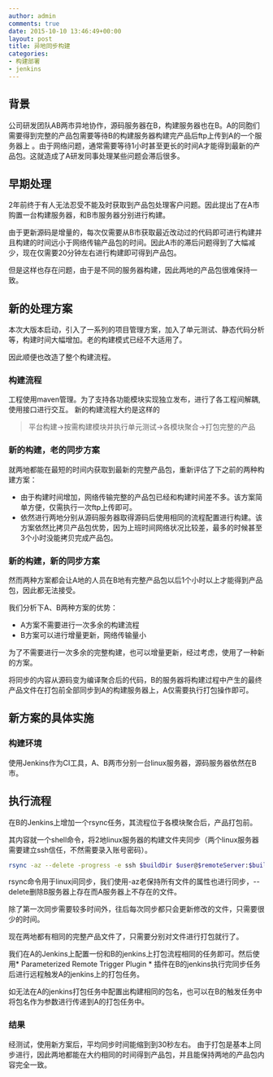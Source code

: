 ```yaml
---
author: admin
comments: true
date: 2015-10-10 13:46:49+00:00
layout: post
title: 异地同步构建
categories:
- 构建部署
- jenkins
---
```


## 背景
公司研发团队AB两市异地协作，源码服务器在B，构建服务器也在B。A的同胞们需要得到完整的产品包需要等待B的构建服务器构建完产品后ftp上传到A的一个服务器上
。由于网络问题，通常需要等待1小时甚至更长的时间A才能得到最新的产品包。这就造成了A研发同事处理某些问题会滞后很多。


## 早期处理
2年前终于有人无法忍受不能及时获取到产品包处理客户问题。因此提出了在A市购置一台构建服务器，和B市服务器分别进行构建。

由于更新源码是增量的，每次仅需要从B市获取最近改动过的代码即可进行构建并且构建的时间远小于网络传输产品包的时间。因此A市的滞后问题得到了大幅减少，现在仅需要20分钟左右进行构建即可得到产品包。

但是这样也存在问题，由于是不同的服务器构建，因此两地的产品包很难保持一致。

## 新的处理方案
本次大版本启动，引入了一系列的项目管理方案，加入了单元测试、静态代码分析等，构建时间大幅增加。老的构建模式已经不大适用了。

因此顺便也改造了整个构建流程。

### 构建流程
工程使用maven管理。为了支持各功能模块实现独立发布，进行了各工程间解耦,使用接口进行交互。
新的构建流程大约是这样的
> 平台构建->按需构建模块并执行单元测试->各模块聚合->打包完整的产品

### 新的构建，老的同步方案
就两地都能在最短的时间内获取到最新的完整产品包，重新评估了下之前的两种构建方案：

* 由于构建时间增加，网络传输完整的产品包已经和构建时间差不多。该方案简单方便，仅需执行一次ftp上传即可。
* 依然进行两地分别从源码服务器取得源码后使用相同的流程配置进行构建。该方案依然比拷贝产品包优势，因为上班时间网络状况比较差，最多的时候甚至3个小时没能拷贝完成产品包。

### 新的构建，新的同步方案
然而两种方案都会让A地的人员在B地有完整产品包以后1个小时以上才能得到产品包，因此都无法接受。

我们分析下A、B两种方案的优势：
* A方案不需要进行一次多余的构建流程
* B方案可以进行增量更新，网络传输量小

为了不需要进行一次多余的完整构建，也可以增量更新，经过考虑，使用了一种新的方案。

将同步的内容从源码变为编译聚合后的代码，B的服务器将构建过程中产生的最终产品文件在打包前全部同步到A的构建服务器上，A仅需要执行打包操作即可。

## 新方案的具体实施

### 构建环境
使用Jenkins作为CI工具，A、B两市分别一台linux服务器，源码服务器依然在B市。


## 执行流程
在B的Jenkins上增加一个rsync任务，其流程位于各模块聚合后，产品打包前。

其内容就一个shell命令，将2地linux服务器的构建文件夹同步（两个linux服务器需要建立ssh信任，不然需要录入账号密码）。

```sh
rsync -az --delete -progress -e ssh $buildDir $user@$remoteServer:$buildDir
```

rsync命令用于linux间同步，我们使用-az老保持所有文件的属性也进行同步，--delete删除B服务器上存在而A服务器上不存在的文件。

除了第一次同步需要较多时间外，往后每次同步都只会更新修改的文件，只需要很少的时间。

现在两地都有相同的完整产品文件了，只需要分别对文件进行打包就行了。

我们在A的Jenkins上配置一份和B的jenkins上打包流程相同的任务即可。然后使用* Parameterized Remote Trigger Plugin * 插件在B的jenkins执行完同步任务后进行远程触发A的jenkins上的打包任务。

如无法在A的jenkins打包任务中配置出构建相同的包名，也可以在B的触发任务中将包名作为参数进行传递到A的打包任务中。

### 结果
经测试，使用新方案后，平均同步时间能缩到到30秒左右。
由于打包是基本上同步进行，因此两地都能在大约相同的时间得到产品包，并且能保持两地的产品包内容完全一致。
